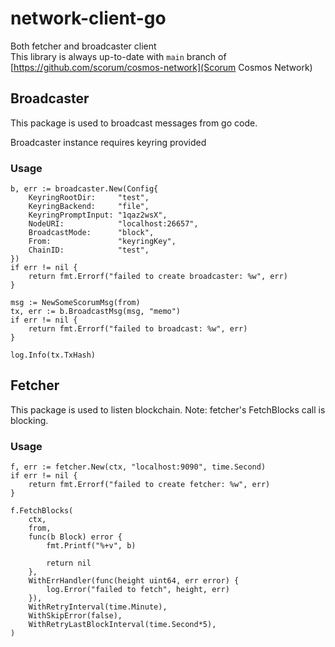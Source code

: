 # network-client-go

Both fetcher and broadcaster client  
This library is always up-to-date with `main` branch of [https://github.com/scorum/cosmos-network](Scorum Cosmos Network)

## Broadcaster

This package is used to broadcast messages from go code.

Broadcaster instance requires keyring provided

### Usage
```
b, err := broadcaster.New(Config{
    KeyringRootDir:     "test",
    KeyringBackend:     "file",
    KeyringPromptInput: "1qaz2wsX",
    NodeURI:            "localhost:26657",
    BroadcastMode:      "block",
    From:               "keyringKey",
    ChainID:            "test",
})
if err != nil {
    return fmt.Errorf("failed to create broadcaster: %w", err)
}

msg := NewSomeScorumMsg(from)
tx, err := b.BroadcastMsg(msg, "memo")
if err != nil {
    return fmt.Errorf("failed to broadcast: %w", err)
}

log.Info(tx.TxHash)
```

## Fetcher

This package is used to listen blockchain. Note: fetcher's FetchBlocks call is blocking.

### Usage
```
f, err := fetcher.New(ctx, "localhost:9090", time.Second)
if err != nil {
    return fmt.Errorf("failed to create fetcher: %w", err)
}

f.FetchBlocks(
    ctx,
    from,
    func(b Block) error {
        fmt.Printf("%+v", b)

        return nil
    },
    WithErrHandler(func(height uint64, err error) {
        log.Error("failed to fetch", height, err)
    }),
    WithRetryInterval(time.Minute),
    WithSkipError(false),
    WithRetryLastBlockInterval(time.Second*5),
)
```
